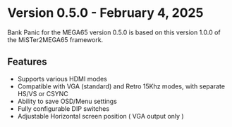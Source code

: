 
Version 0.5.0 - February 4, 2025
================================

Bank Panic for the MEGA65 version 0.5.0 is based on this version 1.0.0 of the MiSTer2MEGA65 framework.

## Features
* Supports various HDMI modes
* Compatible with VGA (standard) and Retro 15Khz modes, with separate HS/VS or CSYNC
* Ability to save OSD/Menu settings
* Fully configurable DIP switches
* Adjustable Horizontal screen position ( VGA output only )
